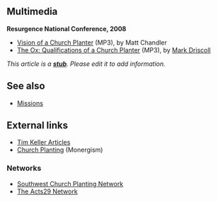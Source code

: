 ## Multimedia

**Resurgence National Conference, 2008**

-   [Vision of a Church Planter](http://theresurgence.com/files/audio/matt_chandler_2008-02-26_audio_tnc_vision_of_a_church_planter.mp3)
    (MP3), by Matt Chandler
-   [The Ox: Qualifications of a Church Planter](http://theresurgence.com/files/audio/mark_driscoll_2008-02-26_audio_tnc_the_ox--qualifications_of_a_church_planter.mp3)
    (MP3), by [Mark Driscoll](Mark_Driscoll "Mark Driscoll")

*This article is a **[stub](http://www.theopedia.com/Category:Theopedia_stubs "Category:Theopedia stubs")**. Please edit it to add information.*
## See also

-   [Missions](Missions "Missions")

## External links

-   [Tim Keller Articles](http://www.stevekmccoy.com/reformissionary/2005/07/tim_keller_arti.html)
-   [Church Planting](http://www.monergism.com/directory/link_category/World-Missions/Church-Planting/)
    (Monergism)

### Networks

-   [Southwest Church Planting Network](http://www.plantchurch.org/)
-   [The Acts29 Network](http://www.a29.org/)



